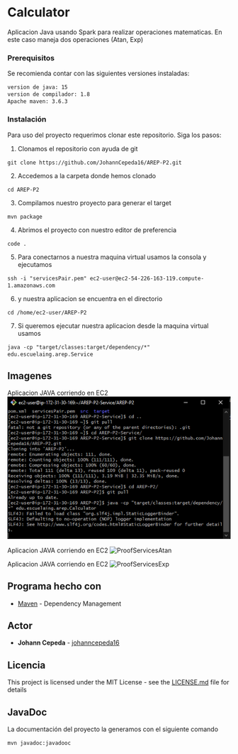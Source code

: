 # Calculator
Aplicacion Java usando Spark para realizar operaciones matematicas.
En este caso maneja dos operaciones (Atan, Exp)


### Prerequisitos
Se recomienda contar con las siguientes versiones instaladas:
```
version de java: 15
version de compilador: 1.8
Apache maven: 3.6.3 
```

### Instalación
Para uso del proyecto requerimos clonar este repositorio. Siga los pasos:

1. Clonamos el repositorio con ayuda de git
```
git clone https://github.com/JohannCepeda16/AREP-P2.git
```

2. Accedemos a la carpeta donde hemos clonado
```
cd AREP-P2
```

3. Compilamos nuestro proyecto para generar el target
```
mvn package
```

4. Abrimos el proyecto con nuestro editor de preferencia
```
code .
```
5. Para conectarnos a nuestra maquina virtual usamos la consola y ejecutamos
```
ssh -i "servicesPair.pem" ec2-user@ec2-54-226-163-119.compute-1.amazonaws.com
```

6. y nuestra aplicacion se encuentra en el directorio 
```
cd /home/ec2-user/AREP-P2
```

7. Si queremos ejecutar nuestra aplicacion desde la maquina virtual usamos
```
java -cp "target/classes:target/dependency/*" edu.escuelaing.arep.Service
```

## Imagenes
Aplicacion JAVA corriendo en EC2
![ec2Running](./resources/ec2Running.PNG)

Aplicacion JAVA corriendo en EC2
![ProofServicesAtan](./resources/ProofServicesAtan.PNG)

Aplicacion JAVA corriendo en EC2
![ProofServicesExp](./resources/ProofServicesExp.PNG)

## Programa hecho con

* [Maven](https://maven.apache.org/) - Dependency Management

## Actor

* **Johann Cepeda** - [johanncepeda16](https://github.com/JohannCepeda16)


## Licencia

This project is licensed under the MIT License - see the [LICENSE.md](LICENSE.txt) file for details

## JavaDoc

La documentación del proyecto la generamos con el siguiente comando 
```
mvn javadoc:javadooc
```
